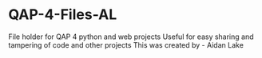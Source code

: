 # QAP-4-Files-AL
File holder for QAP 4 python and web projects 
Useful for easy sharing and tampering of code and other projects
This was created by - Aidan Lake 
